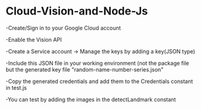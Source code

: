 # Cloud-Vision-and-Node-Js

-Create/Sign in to your Google Cloud account 

-Enable the Vision API

-Create a Service account -> Manage the keys by adding a key(JSON type)

-Include this JSON file in your working environment (not the package file but the generated key file "random-name-number-series.json"

-Copy the generated credentials and add them to the Credentials constant in test.js

-You can test by adding the images in the detectLandmark constant



